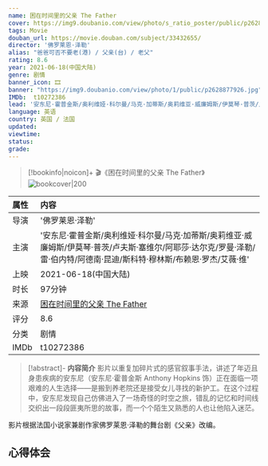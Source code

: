 ```yaml
---
name: 困在时间里的父亲 The Father
cover: https://img9.doubanio.com/view/photo/s_ratio_poster/public/p2628877926.jpg
tags: Movie
douban_url: https://movie.douban.com/subject/33432655/
director: '佛罗莱恩·泽勒'
alias: "爸爸可否不要老(港) / 父亲(台) / 老父"
rating: 8.6
year: 2021-06-18(中国大陆)
genre: 剧情
banner_icon: 🎞
banner: "https://img9.doubanio.com/view/photo/1/public/p2628877926.jpg"
IMDb:  t10272386
lead: '安东尼·霍普金斯/奥利维娅·科尔曼/马克·加蒂斯/奥莉维亚·威廉姆斯/伊莫琴·普茨/卢夫斯·塞维尔/阿耶莎·达尔克/罗曼·泽勒/雷·伯内特/阿德南·昆迪/斯科特·穆林斯/布赖恩·罗杰/艾薇·维' 
language: 英语 
country: 英国 / 法国 
updated: 
viewtime:
status: 
grade: 
---
```

> [!bookinfo|noicon]+ 🎬《困在时间里的父亲 The Father》
> ![bookcover|200](https://img9.doubanio.com/view/photo/s_ratio_poster/public/p2628877926.jpg)
>
| 属性 | 内容                                       |
|:---- |:------------------------------------------ |
| 导演 | '佛罗莱恩·泽勒'                         |
| 主演 | '安东尼·霍普金斯/奥利维娅·科尔曼/马克·加蒂斯/奥莉维亚·威廉姆斯/伊莫琴·普茨/卢夫斯·塞维尔/阿耶莎·达尔克/罗曼·泽勒/雷·伯内特/阿德南·昆迪/斯科特·穆林斯/布赖恩·罗杰/艾薇·维'                             |
| 上映 | 2021-06-18(中国大陆)                             |
| 时长 | 97分钟                   |
| 来源 | [困在时间里的父亲 The Father](https://movie.douban.com/subject/33432655/) |
| 评分 | 8.6                           |
| 分类 | 剧情                            |
| IMDb | t10272386                             | 

> [!abstract]- **内容简介**
>  影片以重复加碎片式的感官叙事手法，讲述了年迈且身患疾病的安东尼（安东尼·霍普金斯 Anthony Hopkins 饰）正在面临一项艰难的人生选择——是搬到养老院还是接受女儿寻找的新护工。在这个过程中，安东尼发现自己仿佛进入了一场奇怪的时空之旅，错乱的记忆和时间线交织出一段段匪夷所思的故事，而一个个陌生又熟悉的人也让他陷入迷茫。

















影片根据法国小说家兼剧作家佛罗莱恩·泽勒的舞台剧《父亲》改编。
>  
## 心得体会
